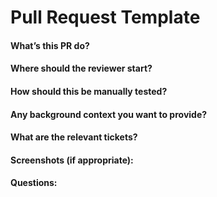 # Pull Request Template

#### What’s this PR do?



#### Where should the reviewer start?



#### How should this be manually tested?



#### Any background context you want to provide?



#### What are the relevant tickets?



#### Screenshots (if appropriate):



#### Questions:
